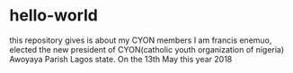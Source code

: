 # hello-world
this repository gives is about my CYON members
I am francis enemuo, elected the new president of CYON(catholic youth organization of nigeria) Awoyaya Parish Lagos state.
On the 13th May this year 2018
